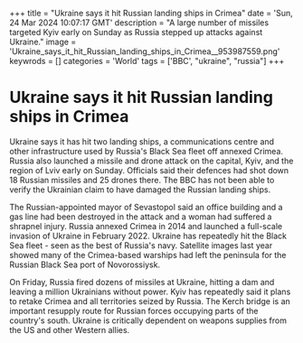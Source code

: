 +++
title = "Ukraine says it hit Russian landing ships in Crimea"
date = 'Sun, 24 Mar 2024 10:07:17 GMT'
description = "A large number of missiles targeted Kyiv early on Sunday as Russia stepped up attacks against Ukraine."
image = 'Ukraine_says_it_hit_Russian_landing_ships_in_Crimea__953987559.png'
keywrods =  []
categories = 'World'
tags = ['BBC', "ukraine", "russia"]
+++

# Ukraine says it hit Russian landing ships in Crimea

Ukraine says it has hit two landing ships, a communications centre and other infrastructure used by Russia<bb>'s Black Sea fleet off annexed Crimea.
Russia also launched a missile and drone attack on the capital, Kyiv, and the region of Lviv early on Sunday.
Officials said their defences had shot down 18 Russian missiles and 25 drones there.
The BBC has not been able to verify the Ukrainian claim to have damaged the Russian landing ships.

The Russian-appointed mayor of Sevastopol said an office building and a gas line had been destroyed in the attack and a woman had suffered a shrapnel injury.
Russia annexed Crimea in 2014 and launched a full-scale invasion of Ukraine in February 2022.
Ukraine has repeatedly hit the Black Sea fleet - seen as the best of Russia<bb>'s navy.
Satellite images last year showed many of the Crimea-based warships had left the peninsula for the Russian Black Sea port of Novorossiysk.

On Friday, Russia fired dozens of missiles at Ukraine,  hitting a dam and leaving a million Ukrainians without power.
Kyiv has repeatedly said it plans to retake Crimea and all territories seized by Russia.
The Kerch bridge is an important resupply route for Russian forces occupying parts of the country<bb>'s south.
Ukraine is critically dependent on weapons supplies from the US and other Western allies.


